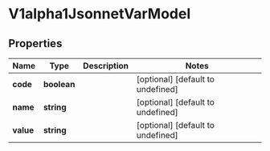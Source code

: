 # V1alpha1JsonnetVarModel

## Properties

Name | Type | Description | Notes
------------ | ------------- | ------------- | -------------
**code** | **boolean** |  | [optional] [default to undefined]
**name** | **string** |  | [optional] [default to undefined]
**value** | **string** |  | [optional] [default to undefined]


